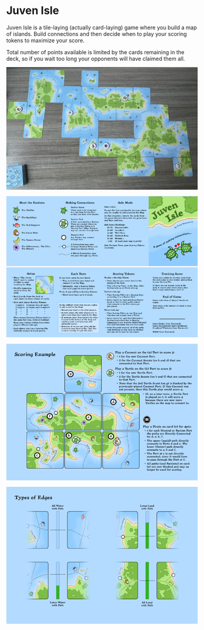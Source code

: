 # Juven Isle

Juven Isle is a tile-laying (actually card-laying) game where you build a map of islands. Build connections and then decide when to play your scoring tokens to maximize your score.

Total number of points available is limited by the cards remaining in the deck, so if you wait too long your opponents will have claimed them all.

[![](img/20250102.png)](img/20250102.jpg)


[![](img/instr-front.png)](cards/instr/booklet-poker/front.png)
[![](img/instr-back.png)](cards/instr/booklet-poker/back.png)

[![](img/scoring-example.png)](cards/instr/booklet-crossfold/scoring.png)

[![](img/types-of-edges.png)](cards/instr/booklet-crossfold/edges.png)